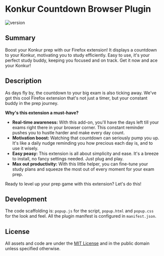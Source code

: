 # Konkur Countdown Browser Plugin

<p>
    <img src="https://img.shields.io/badge/version-1.1.2-blue" alt="version" />
</p>

## Summary

Boost your Konkur prep with our Firefox extension! It displays a countdown to your Konkur, motivating you to study efficiently. Easy to use, it's your perfect study buddy, keeping you focused and on track. Get it now and ace your Konkur!

## Description

As days fly by, the countdown to your big exam is also ticking away. We've got this cool Firefox extension that's not just a timer, but your constant buddy in the prep journey.

**Why's this extension a must-have?**

- **Real-time awareness:** With this add-on, you'll have the days left till your exams right there in your browser corner. This constant reminder pushes you to hustle harder and make every day count.
- **Motivation boost:** Watching that countdown can seriously pump you up. It's like a daily nudge reminding you how precious each day is, and to use it wisely.
- **Easy peasy:** This extension is all about simplicity and ease. It's a breeze to install, no fancy settings needed. Just plug and play.
- **Max out productivity:** With this little helper, you can fine-tune your study plans and squeeze the most out of every moment for your exam prep.

Ready to level up your prep game with this extension? Let's do this!

## Development

The code scaffolding is:
`popup.js` for the script, `popup.html` and `popup.css`
for the look and feel. All the plugin manifest is configured in
`manifest.json`.

## License

All assets and code are under the [MIT License](LICENSE) and in the public
domain unless specified otherwise.
